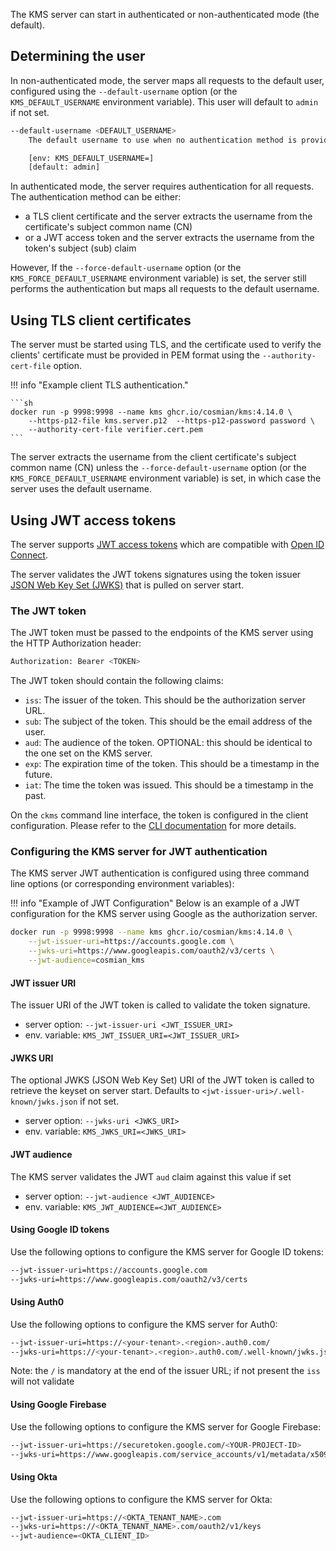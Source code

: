 The KMS server can start in authenticated or non-authenticated mode (the default).

## Determining the user

In non-authenticated mode, the server maps all requests to the default user, configured using the `--default-username` option (or the `KMS_DEFAULT_USERNAME` environment variable). This user will default to `admin` if not set.

```sh
--default-username <DEFAULT_USERNAME>
    The default username to use when no authentication method is provided

    [env: KMS_DEFAULT_USERNAME=]
    [default: admin]
```

In authenticated mode, the server requires authentication for all requests. The authentication method can be either:

- a TLS client certificate and the server extracts the username from the certificate's subject common name (CN)
- or a JWT access token and the server extracts the username from the token's subject (sub) claim

However, If the `--force-default-username` option (or the `KMS_FORCE_DEFAULT_USERNAME` environment variable) is set, the server still performs the authentication but maps all requests to the default username.

## Using TLS client certificates

The server must be started using TLS, and the certificate used to verify the clients' certificate must be provided in PEM format using the `--authority-cert-file` option.

!!! info "Example client TLS authentication."

    ```sh
    docker run -p 9998:9998 --name kms ghcr.io/cosmian/kms:4.14.0 \
        --https-p12-file kms.server.p12  --https-p12-password password \
        --authority-cert-file verifier.cert.pem
    ```

The server extracts the username from the client certificate's subject common name (CN) unless the `--force-default-username` option (or the `KMS_FORCE_DEFAULT_USERNAME` environment variable) is set, in which case the server uses the default username.

## Using JWT access tokens

The server supports [JWT access tokens](https://jwt.io/) which are compatible with [Open ID Connect](https://openid.net/connect/).

The server validates the JWT tokens signatures using the token issuer [JSON Web Key Set (JWKS)](https://datatracker.ietf.org/doc/html/rfc7517.) that is pulled on server start.

### The JWT token

The JWT token must be passed to the endpoints of the KMS server using the HTTP Authorization header:

```sh
Authorization: Bearer <TOKEN>
```

The JWT token should contain the following claims:

- `iss`: The issuer of the token. This should be the authorization server URL.
- `sub`: The subject of the token. This should be the email address of the user.
- `aud`: The audience of the token. OPTIONAL: this should be identical to the one set on the KMS server.
- `exp`: The expiration time of the token. This should be a timestamp in the future.
- `iat`: The time the token was issued. This should be a timestamp in the past.

On the `ckms` command line interface, the token is configured in the client configuration. Please refer to the [CLI documentation](cli/cli.md) for more details.

### Configuring the KMS server for JWT authentication

The KMS server JWT authentication is configured using three command line options (or corresponding environment variables):

!!! info "Example of JWT Configuration"
Below is an example of a JWT configuration for the KMS server using Google as the authorization server.

```sh
docker run -p 9998:9998 --name kms ghcr.io/cosmian/kms:4.14.0 \
    --jwt-issuer-uri=https://accounts.google.com \
    --jwks-uri=https://www.googleapis.com/oauth2/v3/certs \
    --jwt-audience=cosmian_kms
```

#### JWT issuer URI

The issuer URI of the JWT token is called to validate the token signature.

- server option: `--jwt-issuer-uri <JWT_ISSUER_URI>`
- env. variable: `KMS_JWT_ISSUER_URI=<JWT_ISSUER_URI>`

#### JWKS URI

The optional JWKS (JSON Web Key Set) URI of the JWT token is called to retrieve the keyset on server start.
Defaults to `<jwt-issuer-uri>/.well-known/jwks.json` if not set.

- server option: `--jwks-uri <JWKS_URI>`
- env. variable: `KMS_JWKS_URI=<JWKS_URI>`

#### JWT audience

The KMS server validates the JWT `aud` claim against this value if set

- server option: `--jwt-audience <JWT_AUDIENCE>`
- env. variable: `KMS_JWT_AUDIENCE=<JWT_AUDIENCE>`

#### Using Google ID tokens

Use the following options to configure the KMS server for Google ID tokens:

```sh
--jwt-issuer-uri=https://accounts.google.com
--jwks-uri=https://www.googleapis.com/oauth2/v3/certs
```

#### Using Auth0

Use the following options to configure the KMS server for Auth0:

```sh
--jwt-issuer-uri=https://<your-tenant>.<region>.auth0.com/
--jwks-uri=https://<your-tenant>.<region>.auth0.com/.well-known/jwks.json
```

Note: the `/` is mandatory at the end of the issuer URL; if not present the `iss` will not validate

#### Using Google Firebase

Use the following options to configure the KMS server for Google Firebase:

```sh
--jwt-issuer-uri=https://securetoken.google.com/<YOUR-PROJECT-ID>
--jwks-uri=https://www.googleapis.com/service_accounts/v1/metadata/x509/securetoken@system.gserviceaccount.com
```

#### Using Okta

Use the following options to configure the KMS server for Okta:

```sh
--jwt-issuer-uri=https://<OKTA_TENANT_NAME>.com
--jwks-uri=https://<OKTA_TENANT_NAME>.com/oauth2/v1/keys
--jwt-audience=<OKTA_CLIENT_ID>
```

